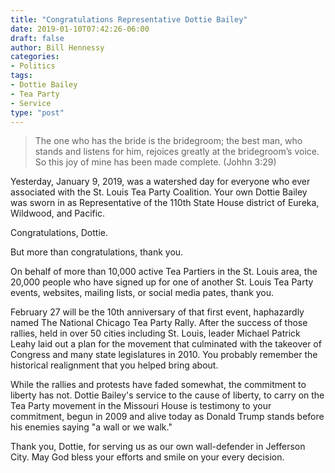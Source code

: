 ```yaml
---
title: "Congratulations Representative Dottie Bailey"
date: 2019-01-10T07:42:26-06:00
draft: false
author: Bill Hennessy
categories: 
- Politics
tags:
- Dottie Bailey
- Tea Party
- Service
type: "post"
---
```


> The one who has the bride is the bridegroom; the best man, who stands and listens for him, rejoices greatly at the bridegroom’s voice. So this joy of mine has been made complete. (Johhn 3:29)

Yesterday, January 9, 2019, was a watershed day for everyone who ever associated with the St. Louis Tea Party Coalition. Your own Dottie Bailey was sworn in as Representative of the 110th State House district of Eureka, Wildwood, and Pacific. 

Congratulations, Dottie.

But more than congratulations, thank you. 

On behalf of more than 10,000 active Tea Partiers in the St. Louis area, the 20,000 people who have signed up for one of another St. Louis Tea Party events, websites, mailing lists, or social media pates, thank you. 

February 27 will be the 10th anniversary of that first event, haphazardly named The National Chicago Tea Party Rally. After the success of those rallies, held in over 50 cities including St. Louis, leader Michael Patrick Leahy laid out a plan for the movement that culminated with the takeover of Congress and many state legislatures in 2010. You probably remember the historical realignment that you helped bring about. 

While the rallies and protests have faded somewhat, the commitment to liberty has not. Dottie Bailey's service to the cause of liberty, to carry on the Tea Party movement in the Missouri House is testimony to your commitment, begun in 2009 and alive today as Donald Trump stands before his enemies saying "a wall or we walk."

Thank you, Dottie, for serving us as our own wall-defender in Jefferson City. May God bless your efforts and smile on your every decision. 